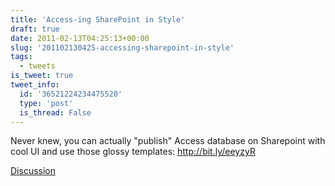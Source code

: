 ```yaml
---
title: 'Access-ing SharePoint in Style'
draft: true
date: 2011-02-13T04:25:13+00:00
slug: '201102130425-accessing-sharepoint-in-style'
tags:
  - tweets
is_tweet: true
tweet_info:
  id: '36521224234475520'
  type: 'post'
  is_thread: False
---
```




Never knew, you can actually "publish" Access database on Sharepoint with cool UI and use those glossy templates: http://bit.ly/eeyzyR

[Discussion](https://x.com/sytelus/status/36521224234475520)
